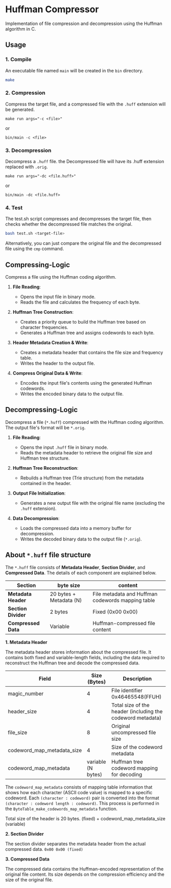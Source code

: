 # Huffman Compressor

Implementation of file compression and decompression using the Huffman algorithm in C.




## Usage

### 1. Compile
An executable file named `main` will be created in the `bin` directory.

```bash
make
```

### 2. Compression
Compress the target file, and a compressed file with the `.huff` extension will be generated.

```
make run args="-c <file>"
```
or
```
bin/main -c <file>
```

### 3. Decompression
Decompress a `.huff` file. the Decompressed file will have its .huff extension replaced with `.orig`.

```
make run args="-dc <file.huff>"
```
or

```
bin/main -dc <file.huff>
```

### 4. Test
The test.sh script compresses and decompresses the target file, then checks whether the decompressed file matches the original.

```bash
bash test.sh <target-file>
```
Alternatively, you can just compare the original file and the decompressed file using the `cmp` command.






## Compressing-Logic

Compress a file using the Huffman coding algorithm.

1. **File Reading**:
   - Opens the input file in binary mode.
   - Reads the file and calculates the frequency of each byte.

2. **Huffman Tree Construction**:
   - Creates a priority queue to build the Huffman tree based on character frequencies.
   - Generates a Huffman tree and assigns codewords to each byte.

3. **Header Metadata Creation & Write**:
   - Creates a metadata header that contains the file size and frequency table.
   - Writes the header to the output file.

4. **Compress Original Data & Write**:
   - Encodes the input file's contents using the generated Huffman codewords.
   - Writes the encoded binary data to the output file.


## Decompressing-Logic

Decompress a file (`*.huff`) compressed with the Huffman coding algorithm. The output file's format will be `*.orig`.

1. **File Reading**:
   - Opens the input `.huff` file in binary mode.
   - Reads the metadata header to retrieve the original file size and Huffman tree structure.

2. **Huffman Tree Reconstruction**:
   - Rebuilds a Huffman tree (Trie structure) from the metadata contained in the header.

3. **Output File Initialization**:
   - Generates a new output file with the original file name (excluding the `.huff` extension).

4. **Data Decompression**:
   - Loads the compressed data into a memory buffer for decompression.
   - Writes the decoded binary data to the output file (`*.orig`).

## About `*.huff` file structure
The `*.huff` file consists of **Metadata Header**, **Section Divider**, and **Compressed Data**. The details of each component are explained below.

|Section|byte size|content|
|---------------|---------------|---------------|
| **Metadata Header**   | 20 bytes + Metadata (N) | File metadata and Huffman codewords mapping table |
| **Section Divider**   | 2 bytes                | Fixed (0x00 0x00)               |
| **Compressed Data**   | Variable               | Huffman-compressed file content |


**1. Metadata Header**

The metadata header stores information about the compressed file. It contains both fixed and variable-length fields, including the data required to reconstruct the Huffman tree and decode the compressed data.





| Field     | Size (Bytes)     | Description     |
|---------------|---------------|---------------|
| magic_number| 4| File identifier 0x46465548(FFUH) |
| header_size| 4 | Total size of the header (including the codeword metadata)| 
|file_size	|8 |	Original uncompressed file size|
|codeword_map_metadata_size	|4 |	Size of the codeword metadata|
|codeword_map_metadata	| variable (N bytes)|	Huffman tree codeword mapping for decoding|


The `codeword_map_metadata` consists of mapping table information that shows how each character (ASCII code value) is mapped to a specific codeword. Each `(character : codeword)` pair is converted into the format `(character : codeword length : codeword)`. This process is performed in the `ByteTable_make_codewords_map_metadata` function. 

Total size of the header is 20 bytes. 
(fixed) + codeword_map_metadata_size (variable)


**2. Section Divider**

The section divider separates the metadata header from the actual compressed data.
`0x00 0x00 (fixed)`


**3. Compressed Data**

The compressed data contains the Huffman-encoded representation of the original file content. Its size depends on the compression efficiency and the size of the original file.





